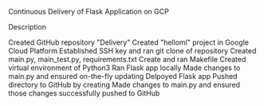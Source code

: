 Continuous Delivery of Flask Application on GCP

Description

Created GitHub repository "Delivery" 
Created "helloml" project in Google Cloud Platform
Established SSH key and ran git clone of repository
Created main.py, main_test.py, requirements.txt
Create and ran Makefile
Created virtual environment of Python3 
Ran Flask app locally
Made changes to main.py and ensured on-the-fly updating
Delpoyed Flask app 
Pushed directory to GitHub by creating 
Made changes to main.py and ensured those changes successfully pushed to GitHub
